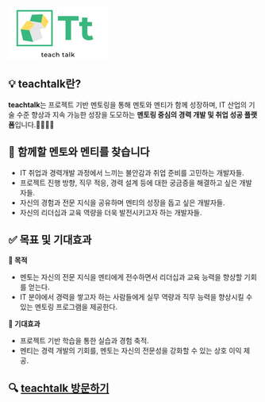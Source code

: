 
![Logo](https://raw.githubusercontent.com/jmh118/ks52team02/main/ks52team02/src/main/resources/static/manager/imgs/theme/Preview.png
)


## 💡 teachtalk란?
<b>teachtalk</b>는 프로젝트 기반 멘토링을 통해 멘토와 멘티가 함께 성장하며, IT 산업의 기술 수준 향상과 지속 가능한 성장을 도모하는 <b>멘토링 중심의 경력 개발 및 취업 성공 플랫폼</b>입니다.👨‍💻👩‍💻

## 🤝 함께할 멘토와 멘티를 찾습니다
- IT 취업과 경력개발 과정에서 느끼는 불안감과 취업 준비를 고민하는 개발자들. </br>
- 프로젝트 진행 방향, 직무 적응, 경력 설계 등에 대한 궁금증을 해결하고 싶은 개발자들. </br>
- 자신의 경험과 전문 지식을 공유하며 멘티의 성장을 돕고 싶은 개발자들. </br>
- 자신의 리더십과 교육 역량을 더욱 발전시키고자 하는 개발자들. </br>


## ✅ 목표 및 기대효과
**🔗 목적**
- 멘토는 자신의 전문 지식을 멘티에게 전수하면서 리더십과 교육 능력을 향상할 기회를 얻는다.
- IT 분야에서 경력을 쌓고자 하는 사람들에게 실무 역량과 직무 능력을 향상시킬 수 있는 멘토링 프로그램을 제공한다.

**🌟 기대효과**
- 프로젝트 기반 학습을 통한 실습과 경험 축적.
- 멘티는 경력 개발의 기회를, 멘토는 자신의 전문성을 강화할 수 있는 상호 이익 제공.

## 🔍 [teachtalk 방문하기](https://ksteam.store/)
